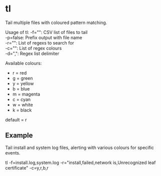 tl
========

Tail multiple files with coloured pattern matching.

Usage of tl:
	-f="": 		CSV list of files to tail  
    -p=false: 	Prefix output with file name  
	-r="": 		List of regexs to search for  
	-c="": 		List of regex colours  
    -d=",":		Regex list delimiter  


Available colours:
* r = red
* g = green
* y = yellow
* b = blue
* m = magenta
* c = cyan
* w = white
* k = black  

default = r


Example
-------

Tail install and system log files, alerting with various colours for specific events.  

tl -f=install.log,system.log -r="install,failed,network is,Unrecognized leaf certificate" -c=y,r,b,r
